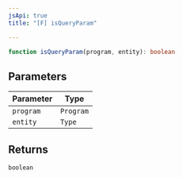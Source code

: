 ```yaml
---
jsApi: true
title: "[F] isQueryParam"

---
```

```ts
function isQueryParam(program, entity): boolean
```

## Parameters

| Parameter | Type |
| ------ | ------ |
| `program` | `Program` |
| `entity` | `Type` |

## Returns

`boolean`
